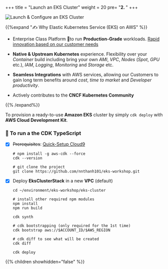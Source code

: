+++
title = "Launch an EKS Cluster"
weight = 20
pre= "<b>2. </b>"
+++


![Launch & Configure an EKS Cluster](/images/container-typescript/cdk-eks-architecture.png?width=50pc)

{{%expand "✍️ Why Elastic Kubernetes Service (EKS) on AWS" %}}
* Enterprise Class Platform to run **Production-Grade** workloads. [Rapid innovation based on our customer needs](https://github.com/aws/containers-roadmap/projects/1)

* **Native & Upstream Kubernetes** experience. Flexibility over your *Container* build including bring your own *AMI*, *VPC*, *Nodes* (*Spot*, *GPU* etc.), *IAM*, *Logging*, *Monitoring* and *Storage* etc.

* **Seamless Integrations** with AWS services, allowing our Customers to gain long term benefits around *cost*, *time to market* and *Developer productivity*.

* Actively contributes to the **CNCF Kubernetes Community**

{{% /expand%}}


To provision a ready-to-use **Amazon EKS** cluster by simply `cdk deploy` with **AWS Cloud Development Kit**.

### 🎯 To run a the CDK TypeScript

* [x] ~~Prerequisites~~: [Quick-Setup Cloud9](../prerequisites/bootstrap/)

    ```
    # npm install -g aws-cdk --force
    cdk --version

    # git clone the project
    git clone https://github.com/nnthanh101/eks-workshop.git
    ```

* [x] Deploy **EksClusterStack** in a new **VPC** (default)

    ```
    cd ~/environment/eks-workshop/eks-cluster

    # install other required npm modules
    npm install
    npm run build

    cdk synth

    # cdk bootstrapping (only required for the 1st time)
    cdk bootstrap aws://$ACCOUNT_ID/$AWS_REGION

    # cdk diff to see what will be created
    cdk diff

    cdk deploy
    ```

{{% children showhidden="false" %}}